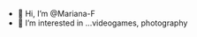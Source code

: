 - 👋 Hi, I’m @Mariana-F
- 👀 I’m interested in ...videogames, photography

<!---
Mariana-F/Mariana-F is a ✨ special ✨ repository because its `README.md` (this file) appears on your GitHub profile.
You can click the Preview link to take a look at your changes.
--->
